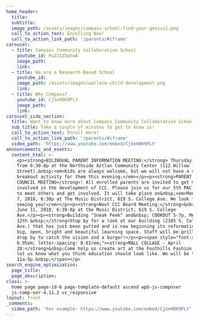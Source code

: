 ```yaml
---
home_header:
  title:
  subtitle:
  image_path: /assets/images/compass-school-find-your-genius2.png
  call_to_action_text: Enrolling Now!
  call_to_action_link_path: '/parents/#iframe'
carousel:
  - title: Compass Community Collaborative School
    youtube_id: PwZJIZ9atwA
    image_path:
    link:
  - title: We are a Research-Based School
    youtube_id:
    image_path: /assets/images/wallace-child-development.png
    link:
  - title: Why Compass?
    youtube_id: CjSeH0K9PLY
    image_path:
    link:
carousel_side_section:
  title: Want to know more about Compass Community Collaborative School?
  sub_title: Take a couple of minutes to get to know us!
  call_to_action_text: Enroll Here!
  call_to_action_link_path: '/parents/#iframe'
  video_path: 'https://www.youtube.com/embed/CjSeH0K9PLY'
announcements_and_events:
  content_html: >-
    <p><strong>BILINGUAL PARENT INFORMATION MEETING:</strong> Thursday, May 10,
    from 6:30-8p at the Northside Aztlan Community Center (112 Willow
    Street).&nbsp;<em>Kids are always welcome, but we will not have a separate
    breakout activity for them this evening.</em></p><p><strong>PARENT ADVISORY
    COUNCIL MEETING</strong>: All enrolled parents are invited to get more
    involved in the development of CCC. Please join us for our 5th PAC meeting
    to meet others and get involved. It will take place on&nbsp;<em>Monday, May
    7, 2018, 6:30p at The Music District, 619 S. College Ave. We look forward to
    seeing you!</em></p><p><strong>Next CCC Board Meeting:</strong>&nbsp;Monday,
    June 11, 2018, 6:30-8p at the Music District, 619 S. College
    Ave.</p><p><strong>Building "Sneak Peek" and&nbsp; COOKOUT 5-7p, MAY
    12th.&nbsp;</strong>Stop by for a look at our building (2105 S. College
    Ave.) that has just been gutted and is now beginning its reformation into a
    big, open, bright and beautiful learning space. Staff will be grilling, so
    drop by to catch the vision and a burger!</p><p><span style="font-size:
    0.95em; letter-spacing: 0.01rem;"><strong>MALL COLLAGE - April
    28:</strong>&nbsp;Come help us create art at the Foothills Fashion Mall to
    let us know what you think education should look like. We will be there
    11a-5p.&nbsp;</span></p>
search_engine_optimization:
  page_title:
  page_description:
class: >-
  home page page-id-6 page-template-default ascend wpb-js-composer
  js-comp-ver-4.11.2 vc_responsive
layout: front
_comments:
  video_path: 'For example: https://www.youtube.com/embed/CjSeH0K9PLY'
---
```



